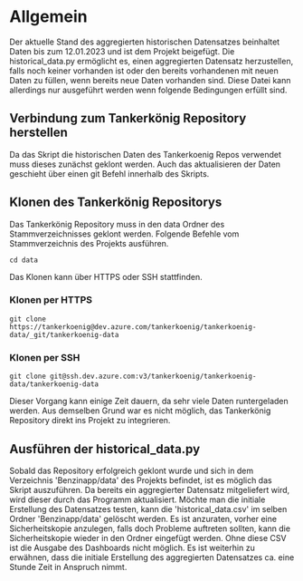 # Allgemein

Der aktuelle Stand des aggregierten historischen Datensatzes beinhaltet Daten bis zum 12.01.2023 und ist dem Projekt beigefügt.
Die historical_data.py ermöglicht es, einen aggregierten Datensatz herzustellen, falls noch keiner vorhanden ist oder den bereits vorhandenen mit neuen Daten zu füllen,
wenn bereits neue Daten vorhanden sind. Diese Datei kann allerdings nur ausgeführt werden wenn folgende Bedingungen erfüllt sind.

## Verbindung zum Tankerkönig Repository herstellen

Da das Skript die historischen Daten des Tankerkoenig Repos verwendet muss dieses zunächst geklont werden.
Auch das aktualisieren der Daten geschieht über einen git Befehl innerhalb des Skripts.

## Klonen des Tankerkönig Repositorys

Das Tankerkönig Repository muss in den data Ordner des Stammverzeichnisses geklont werden.
Folgende Befehle vom Stammverzeichnis des Projekts ausführen.

```shell
cd data
```
Das Klonen kann über HTTPS oder SSH stattfinden.

### Klonen per HTTPS
```shell
git clone https://tankerkoenig@dev.azure.com/tankerkoenig/tankerkoenig-data/_git/tankerkoenig-data
```
### Klonen per SSH
```shell
git clone git@ssh.dev.azure.com:v3/tankerkoenig/tankerkoenig-data/tankerkoenig-data
```

Dieser Vorgang kann einige Zeit dauern, da sehr viele Daten runtergeladen werden.
Aus demselben Grund war es nicht möglich, das Tankerkönig Repository direkt ins Projekt zu integrieren.

## Ausführen der historical_data.py

Sobald das Repository erfolgreich geklont wurde und sich in dem Verzeichnis 'Benzinapp/data' des Projekts befindet,
ist es möglich das Skript auszuführen. Da bereits ein aggregierter Datensatz mitgeliefert wird, wird dieser durch das Programm aktualisiert.
Möchte man die initiale Erstellung des Datensatzes testen, kann die 'historical_data.csv' im selben Ordner 'Benzinapp/data' gelöscht werden.
Es ist anzuraten, vorher eine Sicherheitskopie anzulegen, falls doch Probleme auftreten sollten, kann die Sicherheitskopie wieder in den Ordner eingefügt werden.
Ohne diese CSV ist die Ausgabe des Dashboards nicht möglich.
Es ist weiterhin zu erwähnen, dass die initiale Erstellung des aggregierten Datensatzes ca. eine Stunde Zeit in Anspruch nimmt.